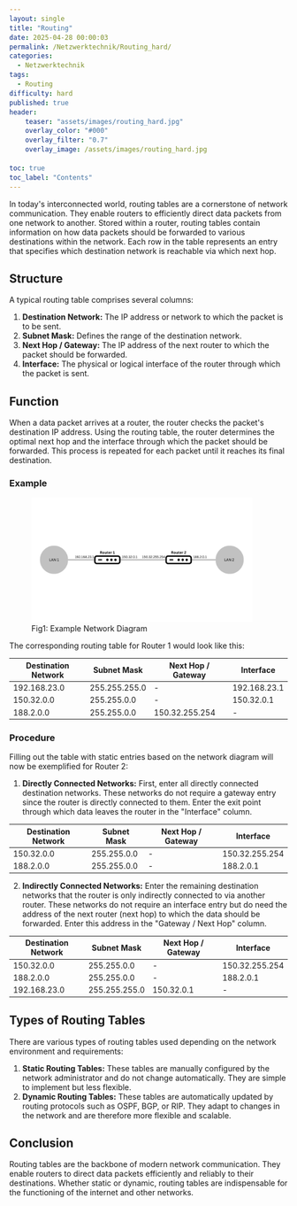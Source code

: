 ```yaml
---
layout: single
title: "Routing"
date: 2025-04-28 00:00:03
permalink: /Netzwerktechnik/Routing_hard/
categories:
  - Netzwerktechnik
tags:
  - Routing
difficulty: hard
published: true
header:
    teaser: "assets/images/routing_hard.jpg"
    overlay_color: "#000"
    overlay_filter: "0.7"
    overlay_image: /assets/images/routing_hard.jpg

toc: true
toc_label: "Contents"
---
```


In today's interconnected world, routing tables are a cornerstone of network communication. They enable routers to efficiently direct data packets from one network to another. Stored within a router, routing tables contain information on how data packets should be forwarded to various destinations within the network. Each row in the table represents an entry that specifies which destination network is reachable via which next hop.

## Structure

A typical routing table comprises several columns:

1. **Destination Network:** The IP address or network to which the packet is to be sent.
2. **Subnet Mask:** Defines the range of the destination network.
3. **Next Hop / Gateway:** The IP address of the next router to which the packet should be forwarded.
4. **Interface:** The physical or logical interface of the router through which the packet is sent.

## Function

When a data packet arrives at a router, the router checks the packet's destination IP address. Using the routing table, the router determines the optimal next hop and the interface through which the packet should be forwarded. This process is repeated for each packet until it reaches its final destination.

### Example

<style>
  .center {
  display: block;
  margin-left: auto;
  margin-right: auto;
  width: 50%;
}
</style>

<figure>
    <img src="/assets/images/Router_bsp.png" width="400"/>
    <figcaption>Fig1: Example Network Diagram</figcaption>
</figure>

The corresponding routing table for Router 1 would look like this:

| Destination Network | Subnet Mask   | Next Hop / Gateway | Interface   |
|---------------------|---------------|--------------------|-------------|
| 192.168.23.0        | 255.255.255.0 | -                  | 192.168.23.1|
| 150.32.0.0          | 255.255.0.0   | -                  | 150.32.0.1  |
| 188.2.0.0           | 255.255.0.0   | 150.32.255.254     | -           |

### Procedure

Filling out the table with static entries based on the network diagram will now be exemplified for Router 2:

1. **Directly Connected Networks:** First, enter all directly connected destination networks. These networks do not require a gateway entry since the router is directly connected to them. Enter the exit point through which data leaves the router in the "Interface" column.

  | Destination Network | Subnet Mask   | Next Hop / Gateway | Interface   |
  |---------------------|---------------|--------------------|-------------|
  | 150.32.0.0          | 255.255.0.0   | -                  | 150.32.255.254 |
  | 188.2.0.0           | 255.255.0.0   | -                  | 188.2.0.1   |

2. **Indirectly Connected Networks:** Enter the remaining destination networks that the router is only indirectly connected to via another router. These networks do not require an interface entry but do need the address of the next router (next hop) to which the data should be forwarded. Enter this address in the "Gateway / Next Hop" column.

  | Destination Network | Subnet Mask   | Next Hop / Gateway | Interface   |
  |---------------------|---------------|--------------------|-------------|
  | 150.32.0.0          | 255.255.0.0   | -                  | 150.32.255.254 |
  | 188.2.0.0           | 255.255.0.0   | -                  | 188.2.0.1   |
  | 192.168.23.0        | 255.255.255.0 | 150.32.0.1         | -           |

## **Types of Routing Tables**

There are various types of routing tables used depending on the network environment and requirements:

1. **Static Routing Tables:** These tables are manually configured by the network administrator and do not change automatically. They are simple to implement but less flexible.
2. **Dynamic Routing Tables:** These tables are automatically updated by routing protocols such as OSPF, BGP, or RIP. They adapt to changes in the network and are therefore more flexible and scalable.

## **Conclusion**

Routing tables are the backbone of modern network communication. They enable routers to direct data packets efficiently and reliably to their destinations. Whether static or dynamic, routing tables are indispensable for the functioning of the internet and other networks.